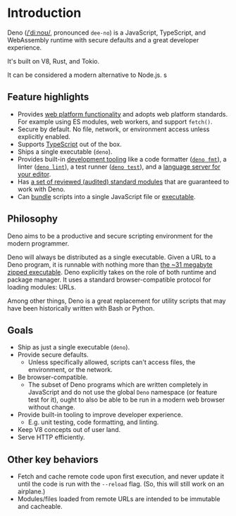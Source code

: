 # Introduction

Deno ([/ˈdiːnoʊ/](http://ipa-reader.xyz/?text=%CB%88di%CB%90no%CA%8A),
pronounced `dee-no`) is a JavaScript, TypeScript, and WebAssembly runtime with
secure defaults and a great developer experience.

It's built on V8, Rust, and Tokio.

It can be considered a modern alternative to Node.js. s

## Feature highlights

- Provides [web platform functionality](./runtime/web_platform_apis.md) and
  adopts web platform standards. For example using ES modules, web workers, and
  support `fetch()`.
- Secure by default. No file, network, or environment access unless explicitly
  enabled.
- Supports [TypeScript](./typescript.md) out of the box.
- Ships a single executable (`deno`).
- Provides built-in [development tooling](./tools.md) like a code formatter
  ([`deno fmt`](./tools/formatter.md)), a linter
  ([`deno lint`](./tools/linter.md)), a test runner
  ([`deno test`](./testing.md)), and a
  [language server for your editor](./getting_started/setup_your_environment.md#using-an-editoride).
- Has [a set of reviewed (audited) standard modules](https://deno.land/std/)
  that are guaranteed to work with Deno.
- Can [bundle](./tools/bundler.md) scripts into a single JavaScript file or
  [executable](./tools/compiler.md).

## Philosophy

Deno aims to be a productive and secure scripting environment for the modern
programmer.

Deno will always be distributed as a single executable. Given a URL to a Deno
program, it is runnable with nothing more than
[the ~31 megabyte zipped executable](https://github.com/denoland/deno/releases).
Deno explicitly takes on the role of both runtime and package manager. It uses a
standard browser-compatible protocol for loading modules: URLs.

Among other things, Deno is a great replacement for utility scripts that may
have been historically written with Bash or Python.

## Goals

- Ship as just a single executable (`deno`).
- Provide secure defaults.
  - Unless specifically allowed, scripts can't access files, the environment, or
    the network.
- Be browser-compatible.
  - The subset of Deno programs which are written completely in JavaScript and
    do not use the global `Deno` namespace (or feature test for it), ought to
    also be able to be run in a modern web browser without change.
- Provide built-in tooling to improve developer experience.
  - E.g. unit testing, code formatting, and linting.
- Keep V8 concepts out of user land.
- Serve HTTP efficiently.

## Other key behaviors

- Fetch and cache remote code upon first execution, and never update it until
  the code is run with the `--reload` flag. (So, this will still work on an
  airplane.)
- Modules/files loaded from remote URLs are intended to be immutable and
  cacheable.
